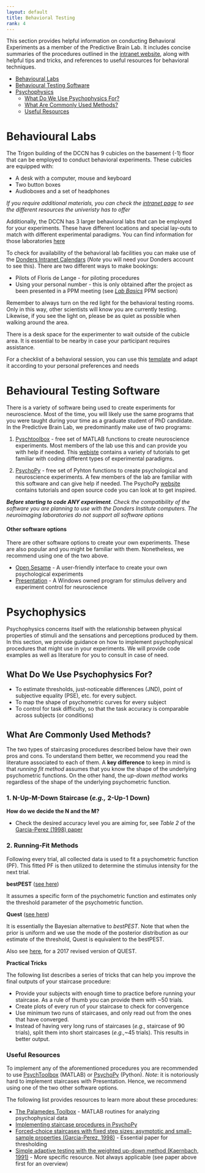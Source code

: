```yaml
---
layout: default
title: Behavioral Testing
rank: 4
---
```


This section provides helpful information on conducting Behavioral Experiments as a member of the Predictive Brain Lab. It includes concise summaries of the procedures outlined in the [intranet website](https://intranet.donders.ru.nl/index.php?id=beh-labs), along with helpful tips and tricks, and references to useful resources for behavioral techniques. 


- [Behavioural Labs](#behavioural-labs)
- [Behavioural Testing Software](#behavioural-testing-software)
- [Psychophysics](#psychophysics)
  - [What Do We Use Psychophysics For?](#what-do-we-use-psychophysics-for)
  - [What Are Commonly Used Methods?](#what-are-commonly-used-methods)
  - [Useful Resources](#useful-resources)

  
# Behavioural Labs

The Trigon building of the DCCN has 9 cubicles on the basement (-1) floor that can be employed to conduct behavioral experiments. These cubicles are equipped with:

- A desk with a computer, mouse and keyboard
- Two button boxes
- Audioboxes and a set of headphones

_If you require additional materials, you can check the [intranet page](https://intranet.donders.ru.nl/index.php?id=beh-labs-equipment) to see the different resources the univeristy has to offer_

Additionally, the DCCN has 3 larger behavioral labs that can be employed for your experiments. These have different locations and special lay-outs to match with different experimental paradigms. You can find information for those laboratories [here](https://intranet.donders.ru.nl/index.php?id=beh-labs-layout)

To check for availability of the behavioral lab facilities you can make use of the [Donders Intranet Calendars](https://portal.dccn.nl/calendars/lab) (_Note_ you will need your Donders account to see this). 
There are two different ways to make bookings: 
* Pilots of Floris de Lange - for piloting procedures
* Using your personal number - this is only obtained after the project as been presented in a PPM meeting (see [_Lab Basics_](./lab_basics.md) PPM section)

Remember to always turn on the red light for the behavioral testing rooms. Only in this way, other scientists will know you are currently testing. Likewise, if you see the light on, please be as quiet as possible when walking around the area. 

There is a desk space for the experimenter to wait outside of the cubicle area. It is essential to be nearby in case your participant requires assistance.

For a checklist of a behavioral session, you can use this [template](https://docs.google.com/document/d/1ZSTiefJdUuVGoO00uoj6vZxGBkfi-IeamdLvl56VwdY/edit?usp=sharing) and adapt it according to your personal preferences and needs

# Behavioural Testing Software

There is a variety of software being used to create experiments for neuroscience. Most of the time, you will  likely use the same programs that you were taught during your time as a graduate student of PhD candidate. In the Predictive Brain Lab, we predominantly make use of two programs:

1. [Pyschtoolbox](http://psychtoolbox.org/) - free set of MATLAB functions to create neuroscience experiments. Most members of the lab use this and can provide you with help if needed. 
This [webiste](https://peterscarfe.com/ptbtutorials.html) contains a variety of tutorials to get familiar with coding different types of experimental paradigms. 

2. [PsychoPy](https://www.psychopy.org/) - free set of Pyhton functions to create psychological and neuroscience experiments. A few members of the lab are familiar with this software and can give help if needed. 
The PsychoPy [website](https://psychopy.org/documentation.html) contains tutorials and open source code you can look at to get inspired. 

_**Before starting to code ANY experiment**. Check the compatibility of the software you are planning to use with the Donders Institute computers. The neuroimaging laboratories do not support all software options_

#### Other software options
There are other software options to create your own experiments. These are also popular and you might be familiar with them. Nonetheless, we recommend using one of the two above.
* [Open Sesame](https://osdoc.cogsci.nl/) - A user-friendly interface to create your own psychological experiments
* [Presentation](https://www.neurobs.com/) - A Windows owned program for stimulus delivery and experiment control for neuroscience

# Psychophysics

Psychophysics concerns itself with the relationship between physical properties of stimuli and the sensations and perceptions produced by them. In this section, we provide guidance on how to implement psychophysical procedures that might use in your experiments. We will provide code examples as well as literature for you to consult in case of need. 

## What Do We Use Psychophysics For?
* To estimate thresholds, just-noticeable differences (JND), point of subjective equality (PSE), etc. for every subject.
* To map the shape of psychometric curves for every subject
* To control for task difficulty, so that the task accuracy is comparable across subjects (or conditions)

## What Are Commonly Used Methods?
The two types of staircasing procedures described below have their own pros and cons. To understand them better, we recommend you read the literature associated to each of them. A **key difference** to keep in mind is that _running fit method_ assumes that you know the shape of the underlying psychometric functions. On the other hand, the _up-down method_ works regardless of the shape of the underlying psychometric function. 

### 1. N-Up-M-Down Staircase (_e.g.,_ 2-Up-1 Down)

**How do we decide the N and the M?**
- Check the desired accuracy level you are aiming for, see _Table 2_ of the [Garcia-Perez (1998) paper](https://www.sciencedirect.com/science/article/pii/S0042698997003404?via%3Dihub#SEC2)

  
### 2. Running-Fit Methods

Following every trial, all collected data is used to fit a psychometric function (PF). This fitted PF is then utilized to determine the stimulus intensity for the next trial. 

**bestPEST** ([see here](https://link.springer.com/article/10.3758/BF03204398))

It assumes a specific form of the psychometric function and estimates only the threshold parameter of the psychometric function.

**Quest** ([see here](https://link.springer.com/article/10.3758/BF03202828))

It is essentially the Bayesian alternative to _bestPEST_. Note that when the prior is uniform and we use the mode of the posterior distribution as our estimate of the threshold, Quest is equivalent to the bestPEST.

Also see [here](https://jov.arvojournals.org/article.aspx?articleid=2611972), for a 2017 revised version of QUEST. 

**Practical Tricks**

The following list describes a series of tricks that can help you improve the final outputs of your staircase procedure:

* Provide your subjects with enough time to practice before running your staircase. As a rule of thumb you can provide them with ~50 trials.
* Create plots of every run of your staircase to check for convergence
* Use minimum two runs of staircases, and only read out from the ones that have converged.
* Instead of having very long runs of staircases (_e.g.,_ staircase of 90 trials), split them into short staircases (_e.g.,_~45 trials). This results in better output.

### Useful Resources

To implement any of the aforementioned procedures you are recommended to use [PsychToolbox](http://psychtoolbox.org/) (MATLAB) or [PsychoPy](https://www.psychopy.org/) (Python). _Note_: it is notoriously hard to implement staircases with Presentation. Hence, we recommend using one of the two other software options. 

The following list provides resources to learn more about these procedures:

* [The Palamedes Toolbox](https://www.palamedestoolbox.org/) - MATLAB routines for analyzing psychophysical data
* [Implementing staircase procedures in PsychoPy](https://www.psychopy.org/recipes/interleaveStaircases.html)
* [Forced-choice staircases with fixed step sizes: asymptotic and small-sample properties (Garcia-Perez, 1998)](https://www.sciencedirect.com/science/article/pii/S0042698997003404?via%3Dihub#SEC2) - Essential paper for thresholding
* [Simple adaptive testing with the weighted up-down method (Kaernbach, 1991)](https://psycnet.apa.org/record/1982-02539-001) - More specific resource. Not always applicable (see paper above first for an overview)

